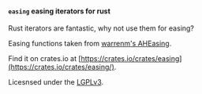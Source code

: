 #### `easing` easing iterators for rust

Rust iterators are fantastic, why not use them for easing?

Easing functions taken from [warrenm's AHEasing](https://github.com/warrenm/AHEasing).

Find it on crates.io at [https://crates.io/crates/easing](https://crates.io/crates/easing/).

Licesnsed under the [LGPLv3](http://www.gnu.org/licenses/lgpl-3.0.en.html).
